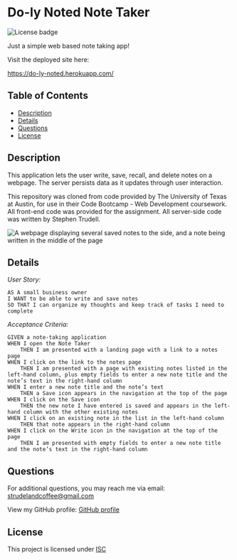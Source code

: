 # Do-ly Noted Note Taker

![License badge](https://img.shields.io/badge/License-ISC-green)

Just a simple web based note taking app!

Visit the deployed site here:

https://do-ly-noted.herokuapp.com/

## Table of Contents

* [Description](#description)
* [Details](#details)
* [Questions](#questions)
* [License](#license)

## Description

This application lets the user write, save, recall, and delete notes on a webpage. The server persists data as it updates through user interaction. 

This repository was cloned from code provided by The University of Texas at Austin, for use in their Code Bootcamp - Web Development coursework. All front-end code was provided for the assignment. All server-side code was written by Stephen Trudell.

![A webpage displaying several saved notes to the side, and a note being written in the middle of the page](https://github.com/strudelAndCoffeedo-ly-noted/blob/main/assets/images/demo-screencap-1.png)

## Details

*User Story:*

```
AS A small business owner
I WANT to be able to write and save notes
SO THAT I can organize my thoughts and keep track of tasks I need to complete
```

*Acceptance Criteria:*

```
GIVEN a note-taking application
WHEN I open the Note Taker
    THEN I am presented with a landing page with a link to a notes page
WHEN I click on the link to the notes page
    THEN I am presented with a page with existing notes listed in the left-hand column, plus empty fields to enter a new note title and the note’s text in the right-hand column
WHEN I enter a new note title and the note’s text
    THEN a Save icon appears in the navigation at the top of the page
WHEN I click on the Save icon
    THEN the new note I have entered is saved and appears in the left-hand column with the other existing notes
WHEN I click on an existing note in the list in the left-hand column
    THEN that note appears in the right-hand column
WHEN I click on the Write icon in the navigation at the top of the page
    THEN I am presented with empty fields to enter a new note title and the note’s text in the right-hand column
```

## Questions

For additional questions, you may reach me via email: strudelandcoffee@gmail.com 

View my GitHub profile: [GitHub profile](https://github.com/strudelAndCoffee)

## License

This project is licensed under [ISC](https://choosealicense.com/licenses/isc)
